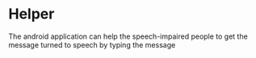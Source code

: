 # Helper
The android application can help the speech-impaired people to get the message turned to speech by typing the message
